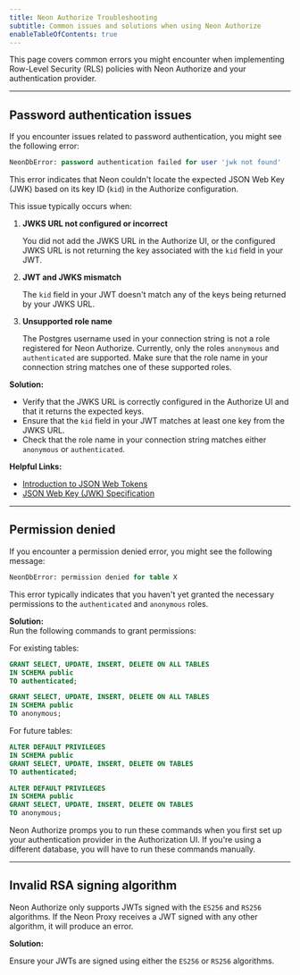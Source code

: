 ```yaml
---
title: Neon Authorize Troubleshooting
subtitle: Common issues and solutions when using Neon Authorize
enableTableOfContents: true
---
```


This page covers common errors you might encounter when implementing Row-Level Security (RLS) policies with Neon Authorize and your authentication provider.

---

## Password authentication issues

If you encounter issues related to password authentication, you might see the following error:

```sql
NeonDbError: password authentication failed for user 'jwk not found'
```

This error indicates that Neon couldn't locate the expected JSON Web Key (JWK) based on its key ID (`kid`) in the Authorize configuration.

This issue typically occurs when:

1. **JWKS URL not configured or incorrect**

   You did not add the JWKS URL in the Authorize UI, or the configured JWKS URL is not returning the key associated with the `kid` field in your JWT.

2. **JWT and JWKS mismatch**

   The `kid` field in your JWT doesn't match any of the keys being returned by your JWKS URL.

3. **Unsupported role name**

   The Postgres username used in your connection string is not a role registered for Neon Authorize. Currently, only the roles `anonymous` and `authenticated` are supported. Make sure that the role name in your connection string matches one of these supported roles.

**Solution:**

- Verify that the JWKS URL is correctly configured in the Authorize UI and that it returns the expected keys.
- Ensure that the `kid` field in your JWT matches at least one key from the JWKS URL.
- Check that the role name in your connection string matches either `anonymous` or `authenticated`.

**Helpful Links:**

- [Introduction to JSON Web Tokens](https://jwt.io/introduction/)
- [JSON Web Key (JWK) Specification](https://datatracker.ietf.org/doc/html/rfc7517)

---

## Permission denied

If you encounter a permission denied error, you might see the following message:

```sql
NeonDbError: permission denied for table X
```

This error typically indicates that you haven't yet granted the necessary permissions to the `authenticated` and `anonymous` roles.

**Solution:**\
Run the following commands to grant permissions:

For existing tables:

```sql
GRANT SELECT, UPDATE, INSERT, DELETE ON ALL TABLES
IN SCHEMA public
TO authenticated;

GRANT SELECT, UPDATE, INSERT, DELETE ON ALL TABLES
IN SCHEMA public
TO anonymous;
```

For future tables:

```sql
ALTER DEFAULT PRIVILEGES
IN SCHEMA public
GRANT SELECT, UPDATE, INSERT, DELETE ON TABLES
TO authenticated;

ALTER DEFAULT PRIVILEGES
IN SCHEMA public
GRANT SELECT, UPDATE, INSERT, DELETE ON TABLES
TO anonymous;
```

<Admonition type="note">
Neon Authorize promps you to run these commands when you first set up your authentication provider in the Authorization UI. If you're using a different database, you will have to run these commands manually.
</Admonition>

---

## Invalid RSA signing algorithm

Neon Authorize only supports JWTs signed with the `ES256` and `RS256` algorithms. If the Neon Proxy receives a JWT signed with any other algorithm, it will produce an error.

**Solution:**

Ensure your JWTs are signed using either the `ES256` or `RS256` algorithms.
